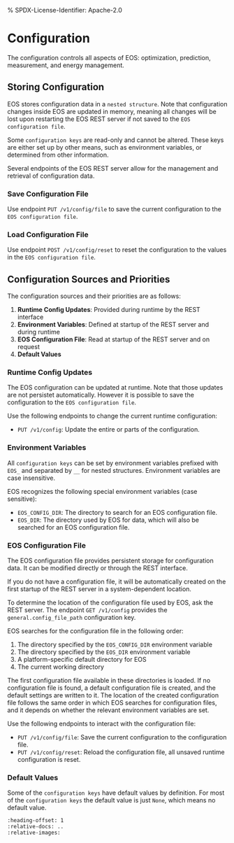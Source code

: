 % SPDX-License-Identifier: Apache-2.0

# Configuration

The configuration controls all aspects of EOS: optimization, prediction, measurement, and energy
management.

## Storing Configuration

EOS stores configuration data in a `nested structure`. Note that configuration changes inside EOS
are updated in memory, meaning all changes will be lost upon restarting the EOS REST server if not
saved to the `EOS configuration file`.

Some `configuration keys` are read-only and cannot be altered. These keys are either set up by other
means, such as environment variables, or determined from other information.

Several endpoints of the EOS REST server allow for the management and retrieval of configuration
data.

### Save Configuration File

Use endpoint `PUT /v1/config/file` to save the current configuration to the
`EOS configuration file`.

### Load Configuration File

Use endpoint `POST /v1/config/reset` to reset the configuration to the values in the
`EOS configuration file`.

## Configuration Sources and Priorities

The configuration sources and their priorities are as follows:

1. **Runtime Config Updates**: Provided during runtime by the REST interface
2. **Environment Variables**: Defined at startup of the REST server and during runtime
3. **EOS Configuration File**: Read at startup of the REST server and on request
4. **Default Values**

### Runtime Config Updates

The EOS configuration can be updated at runtime. Note that those updates are not persistet
automatically. However it is possible to save the configuration to the `EOS configuration file`.

Use the following endpoints to change the current runtime configuration:

- `PUT /v1/config`: Update the entire or parts of the configuration.

### Environment Variables

All `configuration keys` can be set by environment variables prefixed with `EOS_` and separated by
`__` for nested structures. Environment variables are case insensitive.

EOS recognizes the following special environment variables (case sensitive):

- `EOS_CONFIG_DIR`: The directory to search for an EOS configuration file.
- `EOS_DIR`: The directory used by EOS for data, which will also be searched for an EOS
             configuration file.

### EOS Configuration File

The EOS configuration file provides persistent storage for configuration data. It can be modified
directly or through the REST interface.

If you do not have a configuration file, it will be automatically created on the first startup of
the REST server in a system-dependent location.

To determine the location of the configuration file used by EOS, ask the REST server. The endpoint
`GET /v1/config` provides the `general.config_file_path` configuration key.

EOS searches for the configuration file in the following order:

1. The directory specified by the `EOS_CONFIG_DIR` environment variable
2. The directory specified by the `EOS_DIR` environment variable
3. A platform-specific default directory for EOS
4. The current working directory

The first configuration file available in these directories is loaded. If no configuration file is
found, a default configuration file is created, and the default settings are written to it. The
location of the created configuration file follows the same order in which EOS searches for
configuration files, and it depends on whether the relevant environment variables are set.

Use the following endpoints to interact with the configuration file:

- `PUT /v1/config/file`: Save the current configuration to the configuration file.
- `PUT /v1/config/reset`: Reload the configuration file, all unsaved runtime configuration is reset.

### Default Values

Some of the `configuration keys` have default values by definition. For most of the
`configuration keys` the default value is just `None`, which means no default value.

```{include} /_generated/config.md
:heading-offset: 1
:relative-docs: ..
:relative-images:
```
